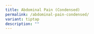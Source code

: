 ```yaml
---
title: Abdominal Pain (Condensed)
permalink: /abdominal-pain-condensed/
variant: tiptap
description: ""
---
```

